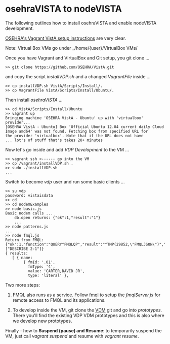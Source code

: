 # osehraVISTA to nodeVISTA

The following outlines how to install osehraVISTA and enable nodeVISTA development.

[OSEHRA's Vagrant VistA setup instructions](https://github.com/OSEHRA/VistA/blob/master/Documentation/Install/Vagrant.rst) are very clear. 

Note: Virtual Box VMs go under _/home/{user}/VirtualBox VMs/

Once you have Vagrant and VirtualBox and Git setup, you git clone ...

```text
>> git clone https://github.com/OSEHRA/VistA.git
```

and copy the script _installVDP.sh_ and a changed _VagrantFile_ inside ...

```text
>> cp installVDP.sh VistA/Scripts/Install/.
>> cp VagrantFile VistA/Scripts/Install/Ubuntu/. 
```

Then install _osehraVISTA_ ...

```text
>> cd VistA/Scripts/Install/Ubuntu
>> vagrant up
Bringing machine 'OSEHRA VistA - Ubuntu' up with 'virtualbox' provider...
[OSEHRA VistA - Ubuntu] Box 'Official Ubuntu 12.04 current daily Cloud Image amd64' was not found. Fetching box from specified URL for
the provider 'virtualbox'. Note that if the URL does not have
... lot's of stuff that's takes 20+ minutes
```

Now let's go inside and add _VDP Development_ to the VM ...

```text
>> vagrant ssh <------ go into the VM
>> cp /vagrant/installVDP.sh .
>> sudo ./installVDP.sh
...
```

Switch to become _vdp_ user and run some basic clients ...

```text
>> su vdp
password: vistaisdata
>> cd
>> cd nodemExamples
>> node basic.js 
Basic nodem calls ...
	db.open returns: {"ok":1,"result":"1"}
	...
>> node patterns.js
...
>> node fmql.js
Return from FMQL: {"ok":1,"function":"QUERY^FMQLQP","result":"^TMP(29852,\"FMQLJSON\")","arguments":["DESCRIBE 2-1"]}
{ results: 
   [ { name: 
        { fmId: '.01',
          fmType: '4',
          value: 'CARTER,DAVID JR',
          type: 'literal' },
```

Two more steps:

  1. FMQL also runs as a service. Follow [fmql](/fmql) to setup the _fmqlServer.js_ for remote access to FMQL and its applications.

  2. To develop inside the VM, git clone the [VDM](https://github.com/vistadataproject/VDM) git and go into _prototypes_. There you'll find the existing VDP VDM prototypes and this is also where we develop new prototypes. 

Finally - how to __Suspend (pause) and Resume__: to temporarily suspend the VM, just call _vagrant suspend_ and resume with _vagrant resume_.
